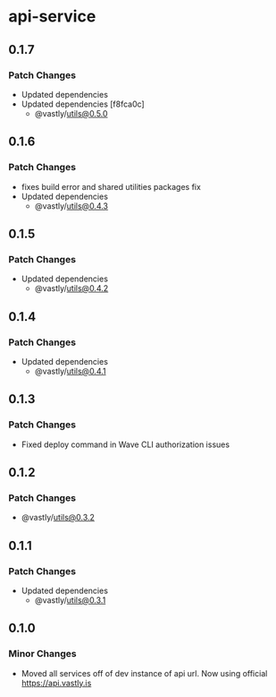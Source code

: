 # api-service

## 0.1.7

### Patch Changes

- Updated dependencies
- Updated dependencies [f8fca0c]
  - @vastly/utils@0.5.0

## 0.1.6

### Patch Changes

- fixes build error and shared utilities packages fix
- Updated dependencies
  - @vastly/utils@0.4.3

## 0.1.5

### Patch Changes

- Updated dependencies
  - @vastly/utils@0.4.2

## 0.1.4

### Patch Changes

- Updated dependencies
  - @vastly/utils@0.4.1

## 0.1.3

### Patch Changes

- Fixed deploy command in Wave CLI authorization issues

## 0.1.2

### Patch Changes

- @vastly/utils@0.3.2

## 0.1.1

### Patch Changes

- Updated dependencies
  - @vastly/utils@0.3.1

## 0.1.0

### Minor Changes

- Moved all services off of dev instance of api url. Now using official https://api.vastly.is
